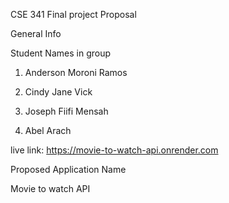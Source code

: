 CSE 341 Final project Proposal 

General Info 

Student Names in group 

 
1. Anderson Moroni Ramos 

2. Cindy Jane Vick 

3. Joseph Fiifi Mensah 

4. Abel Arach 

live link: https://movie-to-watch-api.onrender.com
 

Proposed Application Name 

Movie to watch API 
